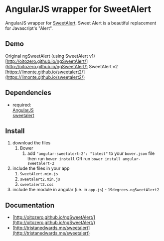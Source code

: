 # AngularJS wrapper for SweetAlert

AngularJS wrapper for [SweetAlert](http://tristanedwards.me/sweetalert). Sweet Alert is a beautiful replacement for Javascript's "Alert".

## Demo
Original ngSweetAlert (using SweetAlert v1) [http://oitozero.github.io/ngSweetAlert/](http://oitozero.github.io/ngSweetAlert/)
SweetAlert v2 [https://limonte.github.io/sweetalert2/](https://limonte.github.io/sweetalert2/)

## Dependencies
- required:  
	[AngularJS](https://github.com/angular/angular)  
	[sweetalert](https://github.com/t4t5/sweetalert)

## Install
1. download the files
	1. Bower
		1. add `"angular-sweetalert-2": "latest"` to your `bower.json` file then run `bower install` OR run `bower install angular-sweetalert-2`
2. include the files in your app
	1. `SweetAlert.min.js`
	2. `sweetalert2.min.js`
	3. `sweetalert2.css`
3. include the module in angular (i.e. in `app.js`) - `19degrees.ngSweetAlert2`


## Documentation

- [http://oitozero.github.io/ngSweetAlert/](http://oitozero.github.io/ngSweetAlert/)
- [http://tristanedwards.me/sweetalert](http://tristanedwards.me/sweetalert)
